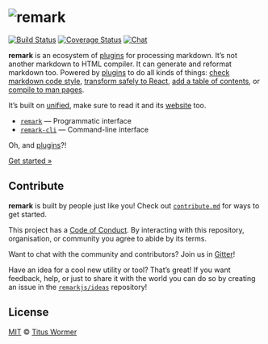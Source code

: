 # ![remark][logo]

[![Build Status][build-badge]][build-status]
[![Coverage Status][coverage-badge]][coverage-status]
[![Chat][chat-badge]][chat]

**remark** is an ecosystem of [plugins][] for processing markdown.
It’s not another markdown to HTML compiler.  It can generate
and reformat markdown too.  Powered by [plugins][] to do
all kinds of things: [check markdown code style][remark-lint],
[transform safely to React][remark-react],
[add a table of contents][remark-toc], or
[compile to man pages][remark-man].

It’s built on [unified][], make sure to read it and its [website][] too.

*   [`remark`][api] — Programmatic interface
*   [`remark-cli`][cli] — Command-line interface

Oh, and [plugins][]?!

[Get started »][getting-started]

## Contribute

**remark** is built by people just like you!  Check out
[`contribute.md`][contribute] for ways to get started.

This project has a [Code of Conduct][coc].  By interacting with this repository,
organisation, or community you agree to abide by its terms.

Want to chat with the community and contributors?  Join us in [Gitter][chat]!

Have an idea for a cool new utility or tool?  That’s great!  If you want
feedback, help, or just to share it with the world you can do so by creating
an issue in the [`remarkjs/ideas`][ideas] repository!

## License

[MIT](LICENSE) © [Titus Wormer](http://wooorm.com)

<!-- Definitions -->

[logo]: https://cdn.rawgit.com/remarkjs/remark/ee78519/logo.svg

[build-badge]: https://img.shields.io/travis/remarkjs/remark.svg

[build-status]: https://travis-ci.org/remarkjs/remark

[coverage-badge]: https://img.shields.io/codecov/c/github/remarkjs/remark.svg

[coverage-status]: https://codecov.io/github/remarkjs/remark

[chat-badge]: https://img.shields.io/gitter/room/remarkjs/Lobby.svg

[chat]: https://gitter.im/remarkjs/Lobby

[api]: https://github.com/remarkjs/remark/tree/master/packages/remark

[cli]: https://github.com/remarkjs/remark/tree/master/packages/remark-cli

[plugins]: https://github.com/remarkjs/remark/tree/master/doc/plugins.md

[remark-lint]: https://github.com/remarkjs/remark-lint

[remark-react]: https://github.com/mapbox/remark-react

[remark-toc]: https://github.com/remarkjs/remark-toc

[remark-man]: https://github.com/remarkjs/remark-man

[getting-started]: https://github.com/remarkjs/remark/tree/master/doc/getting-started.md

[unified]: https://github.com/unifiedjs/unified

[website]: https://unifiedjs.github.io

[contribute]: contributing.md

[coc]: code-of-conduct.md

[ideas]: https://github.com/remarkjs/ideas
